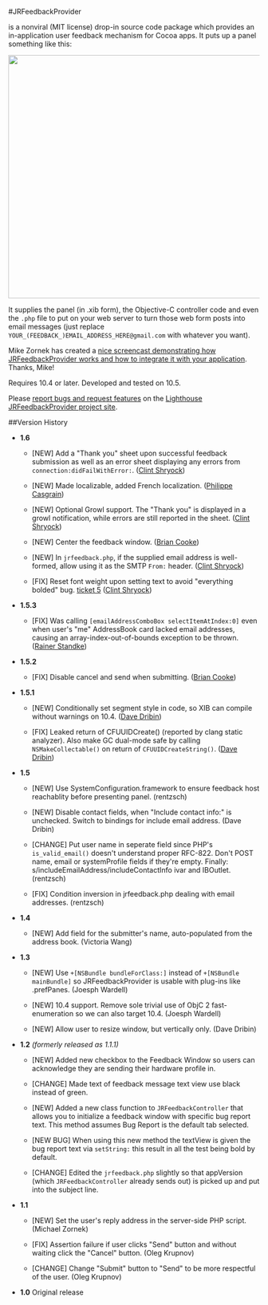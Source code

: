 #JRFeedbackProvider

is a nonviral (MIT license) drop-in source code package which provides an in-application user feedback mechanism for Cocoa apps. It puts up a panel something like this:

<p align="center"><img src="http://rentzsch.com/share/JRFeedbackProvider.jpg" width="564" height="488"></p>

It supplies the panel (in .xib form), the Objective-C controller code and even the `.php` file to put on your web server to turn those web form posts into email messages (just replace `YOUR_(FEEDBACK_)EMAIL_ADDRESS_HERE@gmail.com` with whatever you want).

Mike Zornek has created a [nice screencast demonstrating how JRFeedbackProvider works and how to integrate it with your application](http://blog.clickablebliss.com/2009/03/03/screencast-introduction-to-jrfeedbackprovider/). Thanks, Mike!

Requires 10.4 or later. Developed and tested on 10.5.

Please [report bugs and request features](http://rentzsch.lighthouseapp.com/projects/24800-jrfeedbackprovider/tickets/new) on the [Lighthouse JRFeedbackProvider project site](http://rentzsch.lighthouseapp.com/projects/24800-jrfeedbackprovider/tickets?q=all).

##Version History

* **1.6**

	* [NEW] Add a "Thank you" sheet upon successful feedback submission as well as an error sheet displaying any errors from `connection:didFailWithError:`. ([Clint Shryock](http://github.com/rentzsch/jrfeedbackprovider/commit/7ee0fe8deb4cce4876493815df943fc69ebaa200))

	* [NEW] Made localizable, added French localization. ([Philippe Casgrain](http://github.com/rentzsch/jrfeedbackprovider/commit/88221115a3b511eb1011fc44e6e00ca777bf4e68))

	* [NEW] Optional Growl support. The "Thank you" is displayed in a growl notification, while errors are still reported in the sheet. ([Clint Shryock](http://github.com/rentzsch/jrfeedbackprovider/commit/7ee0fe8deb4cce4876493815df943fc69ebaa200))

	* [NEW] Center the feedback window. ([Brian Cooke](http://github.com/rentzsch/jrfeedbackprovider/commit/f4c063019e164c3e7a1f16ae7f5c4250f922d2bf))

	* [NEW] In `jrfeedback.php`, if the supplied email address is well-formed, allow using it as the SMTP `From:` header. ([Clint Shryock](http://github.com/rentzsch/jrfeedbackprovider/commit/b6b1ab1e629a7be218b805f09bcba177ff6b3407))

	* [FIX] Reset font weight upon setting text to avoid "everything bolded" bug. [ticket 5](http://rentzsch.lighthouseapp.com/projects/24800/tickets/5) ([Clint Shryock](http://github.com/rentzsch/jrfeedbackprovider/commit/86b6ed69406f259ce7e961fe10337d753b73733e))

* **1.5.3**

	* [FIX] Was calling `[emailAddressComboBox selectItemAtIndex:0]` even when user's "me" AddressBook card lacked email addresses, causing an array-index-out-of-bounds exception to be thrown. ([Rainer Standke](http://rentzsch.lighthouseapp.com/projects/24800/tickets/7-nscfarray-objectatindex-index-1-or-possibly-larger-beyond-bounds-0))

* **1.5.2**

	* [FIX] Disable cancel and send when submitting. ([Brian Cooke](http://github.com/bricooke/jrfeedbackprovider/commit/91b1220f7e6f0b5d989cc7d12aec6d50b674f0b7))

* **1.5.1**

	* [NEW] Conditionally set segment style in code, so XIB can compile without warnings on 10.4. ([Dave Dribin](http://github.com/ddribin/jrfeedbackprovider/commit/15227df3de3128017fce7785853f88ba77792239))

	* [FIX] Leaked return of CFUUIDCreate() (reported by clang static analyzer). Also make GC dual-mode safe by calling `NSMakeCollectable()` on return of `CFUUIDCreateString()`. ([Dave Dribin](http://github.com/ddribin/jrfeedbackprovider/commit/b1fb2b9c658f25f620f57f90d23aa29d2f9622a3))

* **1.5**

	* [NEW] Use SystemConfiguration.framework to ensure feedback host reachablity before presenting panel. (rentzsch)

	* [NEW] Disable contact fields, when "Include contact info:" is unchecked. Switch to bindings for include email address. (Dave Dribin)

	* [CHANGE] Put user name in seperate field since PHP's `is_valid_email()` doesn't understand proper RFC-822. Don't POST name, email or systemProfile fields if they're empty. Finally: s/includeEmailAddress/includeContactInfo ivar and IBOutlet.	(rentzsch)

	* [FIX] Condition inversion in jrfeedback.php dealing with email addresses. (rentzsch)

* **1.4**

	* [NEW] Add field for the submitter's name, auto-populated from the address book. (Victoria Wang)

* **1.3**

	* [NEW] Use `+[NSBundle bundleForClass:]` instead of `+[NSBundle mainBundle]` so JRFeedbackProvider is usable with plug-ins like .prefPanes. (Joesph Wardell)

	* [NEW] 10.4 support. Remove sole trivial use of ObjC 2 fast-enumeration so we can also target 10.4. (Joesph Wardell)

	* [NEW] Allow user to resize window, but vertically only. (Dave Dribin)

* **1.2** *(formerly released as 1.1.1)*

	* [NEW] Added new checkbox to the Feedback Window so users can acknowledge they are sending their hardware profile in.

	* [CHANGE] Made text of feedback message text view use black instead of green.

	* [NEW] Added a new class function to `JRFeedbackController` that allows you to initialize a feedback window with specific bug report text. This method assumes Bug Report is the default tab selected.

	* [NEW BUG] When using this new method the textView is given the bug report text via `setString:` this result in all the test being bold by default.

	* [CHANGE] Edited the `jrfeedback.php` slightly so that appVersion (which `JRFeedbackController` already sends out) is picked up and put into the subject line.

* **1.1**

	* [NEW] Set the user's reply address in the server-side PHP script. (Michael Zornek)

	* [FIX] Assertion failure if user clicks "Send" button and without waiting click the "Cancel" button. (Oleg Krupnov)

	* [CHANGE] Change "Submit" button to "Send" to be more respectful of the user. (Oleg Krupnov)

* **1.0** Original release